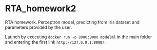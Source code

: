 # RTA_homework2

RTA homework. Perceptron model, predicting from Iris dataset and parameters provided by the user.

Launch by executing ```docker run -p 8000:8000 modelml``` in the main folder and entering the first link ```http://127.0.0.1:8000/```.
